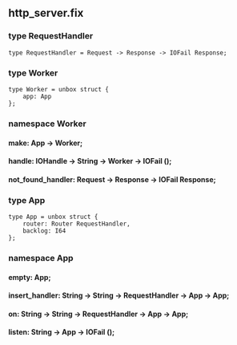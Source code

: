 ## http_server.fix

### type RequestHandler

```
type RequestHandler = Request -> Response -> IOFail Response;
```
### type Worker

```
type Worker = unbox struct {
    app: App
};
```
### namespace Worker

#### make: App -> Worker;

#### handle: IOHandle -> String -> Worker -> IOFail ();

#### not_found_handler: Request -> Response -> IOFail Response;

### type App

```
type App = unbox struct {
    router: Router RequestHandler,
    backlog: I64
};
```
### namespace App

#### empty: App;

#### insert_handler: String -> String -> RequestHandler -> App -> App;

#### on: String -> String -> RequestHandler -> App -> App;

#### listen: String -> App -> IOFail ();

